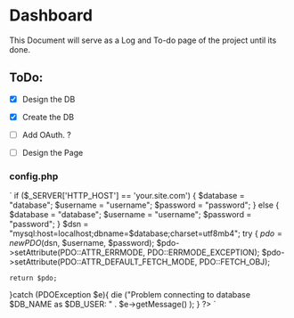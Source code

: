 # Dashboard
This Document will serve as a Log and To-do page of the project until its done.

## ToDo:
- [x] Design the DB
- [x] Create the DB
- [ ] Add OAuth. ?
- [ ] Design the Page


### config.php
`
if ($_SERVER['HTTP_HOST'] == 'your.site.com') {
    $database = "database";
    $username = "username";
    $password = "password";
} else {
    $database = "database";
    $username = "username";
    $password = "password";
}
$dsn = "mysql:host=localhost;dbname=$database;charset=utf8mb4";
try {
    $pdo = new PDO($dsn, $username, $password);
    $pdo->setAttribute(PDO::ATTR_ERRMODE, PDO::ERRMODE_EXCEPTION);
    $pdo->setAttribute(PDO::ATTR_DEFAULT_FETCH_MODE, PDO::FETCH_OBJ);

    return $pdo;

}catch (PDOException $e){
    die ("Problem connecting to database $DB_NAME as $DB_USER: " . $e->getMessage() );
}
?>
`